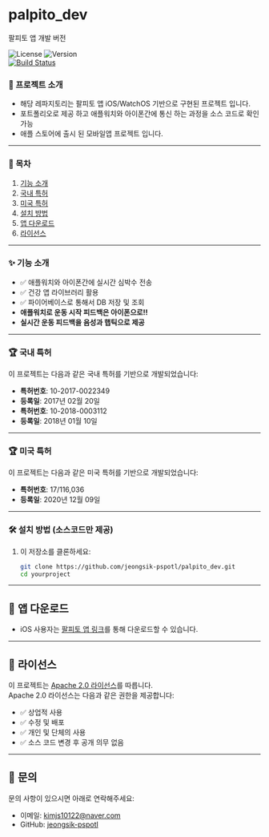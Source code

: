 # palpito_dev
팔피토 앱 개발 버전

![License](https://img.shields.io/badge/license-Apache%202.0-blue.svg)
![Version](https://img.shields.io/badge/version-1.5.6-brightgreen.svg)  
[![Build Status](https://img.shields.io/badge/build-passing-success.svg)](https://github.com/jeongsik-pspotl/palpito_dev.git)

### 📖 프로젝트 소개 
- 해당 레파지토리는 팔피토 앱 iOS/WatchOS 기반으로 구현된 프로젝트 입니다.
- 포트폴리오로 제공 하고 애플워치와 아이폰간에 통신 하는 과정을 소스 코드로 확인 가능
- 애플 스토어에 출시 된 모바일앱 프로젝트 입니다.

---

### 📂 목차
1. [기능 소개](#기능-소개)
2. [국내 특허](#국내-특허)
3. [미국 특허](#미국-특허)
4. [설치 방법](#설치-방법) 
5. [앱 다운로드](#앱-다운로드)
6. [라이선스](#라이선스)

---

### ✨ 기능 소개
- ✅ 애플워치와 아이폰간에 실시간 심박수 전송
- ✅ 건강 앱 라이브러리 활용
- ✅ 파이어베이스로 통해서 DB 저장 및 조회
- **애플워치로 운동 시작 피드백은 아이폰으로!!**  
- **실시간 운동 피드백을 음성과 햅틱으로 제공**

---

### 🏆 국내 특허
이 프로젝트는 다음과 같은 국내 특허를 기반으로 개발되었습니다:

- **특허번호**: 10-2017-0022349
- **등록일**: 2017년 02월 20일
- **특허번호**: 10-2018-0003112
- **등록일**: 2018년 01월 10일
---

### 🏆 미국 특허
이 프로젝트는 다음과 같은 미국 특허를 기반으로 개발되었습니다:

- **특허번호**: 17/116,036
- **등록일**: 2020년 12월 09일
---

### 🛠️ 설치 방법 (소스코드만 제공)

1. 이 저장소를 클론하세요:
   ```bash
   git clone https://github.com/jeongsik-pspotl/palpito_dev.git
   cd yourproject
---

## 📱 앱 다운로드
- iOS 사용자는 [팔피토 앱 링크](https://apps.apple.com/kr/app/palpito/id1453342326)를 통해 다운로드할 수 있습니다.
---

## 📜 라이선스

이 프로젝트는 [Apache 2.0 라이선스]([License])를 따릅니다.  
Apache 2.0 라이선스는 다음과 같은 권한을 제공합니다:

- ✅ 상업적 사용
- ✅ 수정 및 배포
- ✅ 개인 및 단체의 사용
- ✅ 소스 코드 변경 후 공개 의무 없음

---
## 📧 문의
문의 사항이 있으시면 아래로 연락해주세요:

- 이메일: kimjs10122@naver.com
- GitHub: [jeongsik-pspotl](https://github.com/jeongsik-pspotl)


